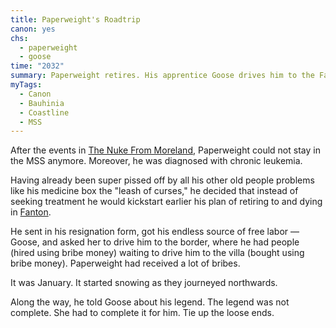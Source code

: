```yaml
---
title: Paperweight's Roadtrip
canon: yes
chs:
  - paperweight
  - goose
time: "2032"
summary: Paperweight retires. His apprentice Goose drives him to the Fantoni border. Paperweight opens his tightly-sealed box of memories. This is an unfinished case that Goose has to complete.
myTags:
  - Canon
  - Bauhinia
  - Coastline
  - MSS
---
```


After the events in [The Nuke From Moreland](/stories/a-nuke-from-moreland/), Paperweight could not stay in the MSS anymore. Moreover, he was diagnosed with chronic leukemia.

Having already been super pissed off by all his other old people problems like his medicine box the "leash of curses," he decided that instead of seeking treatment he would kickstart earlier his plan of retiring to and dying in [Fanton](/world/fanton/).

He sent in his resignation form, got his endless source of free labor — Goose, and asked her to drive him to the border, where he had people (hired using bribe money) waiting to drive him to the villa (bought using bribe money). Paperweight had received a lot of bribes.

It was January. It started snowing as they journeyed northwards.

Along the way, he told Goose about his legend. The legend was not complete. She had to complete it for him. Tie up the loose ends.
